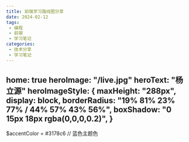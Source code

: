 ```yaml
---
title: 前端学习路线图分享
date: 2024-02-12
tags:
 - 编程
 - 前端
 - 学习笔记
categories:
 - 技术分享
 - 学习笔记
---
```



home: true
heroImage: "/live.jpg"
heroText: "杨立源"
heroImageStyle:
  {
    maxHeight: "288px",
    display: block,
    borderRadius: "19% 81% 23% 77% / 44% 57% 43% 56%",
    boxShadow: "0 15px 18px rgba(0,0,0,0.2)",
  } 
---

$accentColor = #3178c6  // 蓝色主题色

